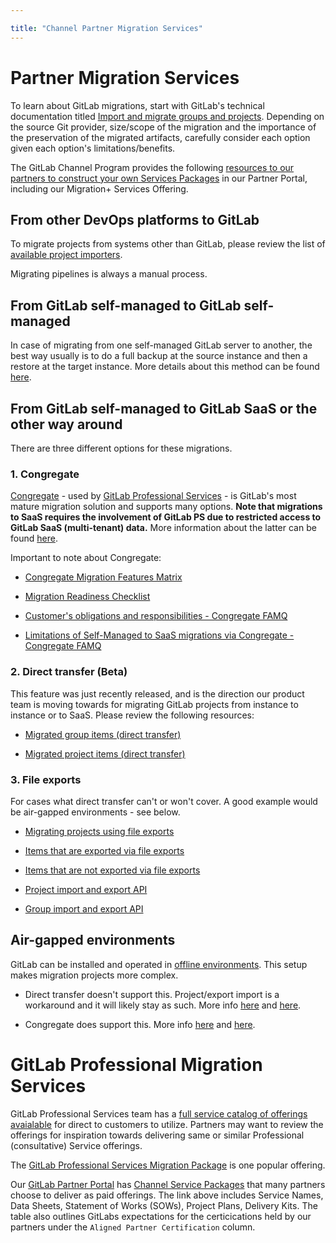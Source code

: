 ```yaml
---

title: "Channel Partner Migration Services"
---
```







<link rel="stylesheet" type="text/css" href="/stylesheets/biztech.css" />


# Partner Migration Services

To learn about GitLab migrations, start with GitLab's technical documentation titled [Import and migrate groups and projects](https://docs.gitlab.com/ee/user/project/import/). Depending on the source Git provider, size/scope of the migration and the importance of the preservation of the migrated artifacts, carefully consider each option given each option's limitations/benefits.

The GitLab Channel Program provides the following [resources to our partners to construct your own Services Packages](https://partners.gitlab.com/prm/English/c/Channel_Service_Packages) in our Partner Portal, including our Migration+ Services Offering.

## From other DevOps platforms to GitLab

To migrate projects from systems other than GitLab, please review the list of [available project importers](https://docs.gitlab.com/ee/user/project/import/#available-project-importers).

Migrating pipelines is always a manual process.

## From GitLab self-managed to GitLab self-managed

In case of migrating from one self-managed GitLab server to another, the best way usually is to do a full backup at the source instance and then a restore at the target instance. More details about this method can be found [here](https://docs.gitlab.com/ee/administration/backup_restore/#migrate-to-a-new-server).

## From GitLab self-managed to GitLab SaaS or the other way around

There are three different options for these migrations.

### 1. Congregate

[Congregate](https://gitlab-org.gitlab.io/professional-services-automation/tools/migration/congregate/) - used by [GitLab Professional Services](https://about.gitlab.com/services/) - is GitLab's most mature migration solution and supports many options. **Note that migrations to SaaS requires the involvement of GitLab PS due to restricted access to GitLab SaaS (multi-tenant) data.** More information about the latter can be found [here](/handbook/customer-success/professional-services-engineering/engagement-mgmt/scoping-information/migrations/SM-to-SaaS/#faq).

Important to note about Congregate:

- [Congregate Migration Features Matrix](https://gitlab.com/gitlab-org/professional-services-automation/tools/migration/congregate/-/blob/master/customer/gitlab-migration-features-matrix.md)

- [Migration Readiness Checklist](https://gitlab.com/gitlab-org/professional-services-automation/tools/migration/congregate/-/blob/master/customer/migration-readiness-checklist.md)

- [Customer's obligations and responsibilities - Congregate FAMQ](https://gitlab.com/gitlab-org/professional-services-automation/tools/migration/congregate/-/blob/master/customer/famq.md#what-are-a-customers-obligations-and-responsibilities-prior-during-and-after-a-migration)

- [Limitations of Self-Managed to SaaS migrations via Congregate - Congregate FAMQ](https://gitlab.com/gitlab-org/professional-services-automation/tools/migration/congregate/-/blob/master/customer/famq.md#what-level-of-instance-access-and-permission-are-needed-for-migrating)

### 2. Direct transfer (Beta)

This feature was just recently released, and is the direction our product team is moving towards for migrating GitLab projects from instance to instance or to SaaS. Please review the following resources:

- [Migrated group items (direct transfer)](https://docs.gitlab.com/ee/user/group/import/index.html#migrated-group-items)

- [Migrated project items (direct transfer)](https://docs.gitlab.com/ee/user/group/import/index.html#migrated-project-items-beta)

### 3. File exports

For cases what direct transfer can't or won't cover. A good example would be air-gapped environments - see below.

- [Migrating projects using file exports](https://docs.gitlab.com/ee/user/project/settings/import_export.html)

- [Items that are exported via file exports](https://docs.gitlab.com/ee/user/project/settings/import_export.html#items-that-are-exported)

- [Items that are not exported via file exports](https://docs.gitlab.com/ee/user/project/settings/import_export.html#items-that-are-not-exported)

- [Project import and export API](https://docs.gitlab.com/ee/api/project_import_export.html)

- [Group import and export API](https://docs.gitlab.com/ee/api/group_import_export.html)

## Air-gapped environments

GitLab can be installed and operated in [offline environments](https://docs.gitlab.com/ee/user/application_security/offline_deployments/). This setup makes migration projects more complex.

- Direct transfer doesn't support this. Project/export import is a workaround and it will likely stay as such. More info [here](https://gitlab.com/groups/gitlab-org/-/epics/8985) and [here](https://gitlab.com/gitlab-org/gitlab/-/issues/363406).

- Congregate does support this. More info [here](https://gitlab.com/groups/gitlab-org/professional-services-automation/tools/migration/-/epics/116) and [here](https://gitlab.com/gitlab-org/professional-services-automation/tools/migration/congregate/-/blob/master/runbooks/airgapped-migration-usage.md).


# GitLab Professional Migration Services

GitLab Professional Services team has a [full service catalog of offerings avaialable](https://about.gitlab.com/services/catalog/) for direct to customers to utilize. Partners may want to review the offerings for inspiration towards delivering same or similar Professional (consultative) Service offerings.

The [GitLab Professional Services Migration Package](https://drive.google.com/file/d/1SK4iEg3XKx2nBWNo7xDlBbjLfOe1cFhB/view) is one popular offering.

Our [GitLab Partner Portal](https://partners.gitlab.com/English/) has [Channel Service Packages](https://partners.gitlab.com/prm/English/c/Channel_Service_Packages) that many partners choose to deliver as paid offerings. The link above includes Service Names, Data Sheets, Statement of Works (SOWs), Project Plans, Delivery Kits. The table also outlines GitLabs expectations for the certicications held by our partners under the `Aligned Partner Certification` column.
